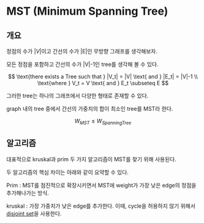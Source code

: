 # MST (Minimum Spanning Tree)
## 개요
정점의 수가 $|V|$이고 간선의 수가 |E|인 무방향 그래프를 생각해보자.

모든 정점을 포함하고 간선의 수가 |V|-1인 tree를 생각해 볼 수 있다.

$$
\text{there exists a Tree such that } |V_t| = |V| \text{ and } |E_t| = |V|-1
\\
\text{where } V_t = V \text{ and } E_t \subseteq E
$$

그러한 tree는 하나의 그래프에서 다양한 형태로 존재할 수 있다.

graph 내의 tree 중에서 간선의 가중치의 합이 최소인 tree를 MST라 한다.

$$
W_{MST} \leq W_{SpanningTree}
$$

## 알고리즘
대표적으로 kruskal과 prim 두 가지 알고리즘이 MST를 찾기 위해 사용된다.

두 알고리즘의 핵심 차이는 아래와 같이 요약할 수 있다.

Prim : MST를 점진적으로 확장시키면서 MST에 weight가 가장 낮은 edge의 정점을 추가해나가는 방식.

kruskal : 가장 가중치가 낮은 edge를 추가한다. 이때, cycle을 허용하지 않기 위해서 <a href='../../Disjoint_set&Union_find/Disjoint_set.md'>disjoint set</a>을 사용한다.

